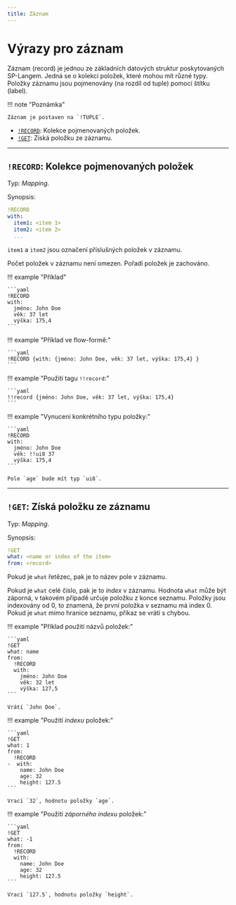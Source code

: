 ```yaml
---
title: Záznam
---
```


# Výrazy pro záznam

Záznam (record) je jednou ze základních datových struktur poskytovaných SP-Langem.
Jedná se o kolekci položek, které mohou mít různé typy.
Položky záznamu jsou pojmenovány (na rozdíl od tuple) pomocí štítku (label).

!!! note "Poznámka"

	Záznam je postaven na `!TUPLE`.

* [`!RECORD`](#record): Kolekce pojmenovaných položek.
* [`!GET`](#get): Získá položku ze záznamu.

---

## `!RECORD`: Kolekce pojmenovaných položek 

Typ:  _Mapping_.

Synopsis:

```yaml
!RECORD
with:
  item1: <item 1>
  item2: <item 2>
  ...
```

`item1` a `item2` jsou označení příslušných položek v záznamu.

Počet položek v záznamu není omezen.
Pořadí položek je zachováno.

!!! example "Příklad"

	```yaml
	!RECORD
	with:
	  jméno: John Doe
	  věk: 37 let
	  výška: 175,4
	```

!!! example "Příklad ve flow-formě:"

	```yaml
	!RECORD {with: {jméno: John Doe, věk: 37 let, výška: 175,4} }
	```

!!! example "Použití tagu `!!record`:"

	```yaml
	!!record {jméno: John Doe, věk: 37 let, výška: 175,4}
	```

!!! example "Vynucení konkrétního typu položky:"

	```yaml
	!RECORD
	with:
	  jméno: John Doe
	  věk: !!ui8 37
	  výška: 175,4
	```

	Pole `age` bude mít typ `ui8`.

---

## `!GET`: Získá položku ze záznamu

Typ: _Mapping_.

Synopsis:

```yaml
!GET
what: <name or index of the item>
from: <record>
```

Pokud je `what` řetězec, pak je to název pole v záznamu.

Pokud je `what` celé číslo, pak je to _index_ v záznamu.
Hodnota `what` může být záporná, v takovém případě určuje položku z konce seznamu.
Položky jsou indexovány od 0, to znamená, že první položka v seznamu má index 0.
Pokud je `what` mimo hranice seznamu, příkaz se vrátí s chybou.

!!! example "Příklad použití názvů položek:"

	```yaml
	!GET
	what: name
	from:
	  !RECORD
	  with:
	    jméno: John Doe
	    věk: 32 let
	    výška: 127,5
	```

	Vrátí `John Doe`.

!!! example "Použití _indexu_ položek:"

	```yaml
	!GET
	what: 1
	from:
	  !RECORD
	-  with:
	    name: John Doe
	    age: 32
	    height: 127.5
	```

	Vrací `32`, hodnotu položky `age`.

!!! example "Použití _záporného indexu_ položek:"

	```yaml
	!GET
	what: -1
	from:
	  !RECORD
	  with:
		name: John Doe
		age: 32
		height: 127.5
	```

	Vrací `127.5`, hodnotu položky `height`.